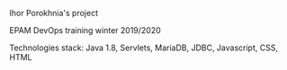 Ihor Porokhnia's project

EPAM DevOps training winter  2019/2020

Technologies stack: Java 1.8, Servlets, MariaDB, JDBC, Javascript, CSS, HTML
